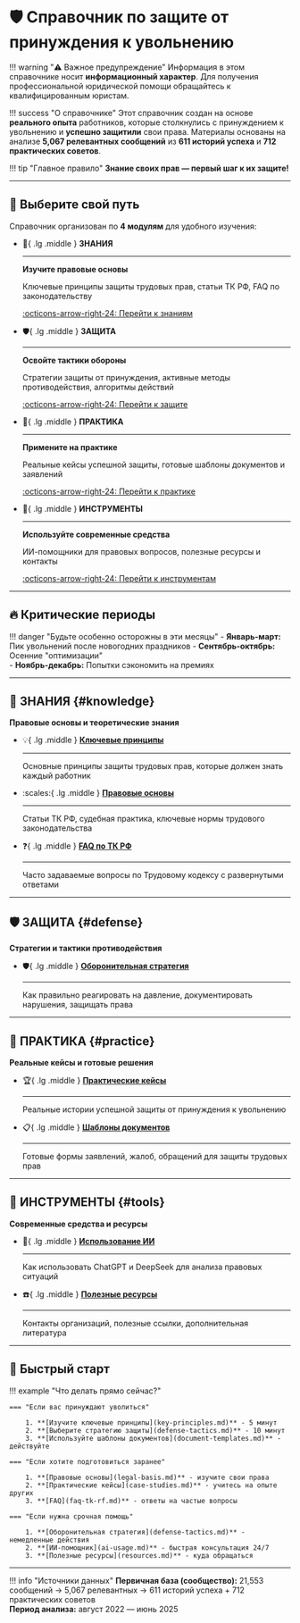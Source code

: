 # 🛡️ Справочник по защите от принуждения к увольнению

!!! warning "⚠️ Важное предупреждение"
    Информация в этом справочнике носит **информационный характер**. 
    Для получения профессиональной юридической помощи обращайтесь к квалифицированным юристам.

!!! success "О справочнике"
    Этот справочник создан на основе **реального опыта** работников, которые столкнулись с принуждением к увольнению и **успешно защитили** свои права. Материалы основаны на анализе **5,067 релевантных сообщений** из **611 историй успеха** и **712 практических советов**.

!!! tip "Главное правило"
    **Знание своих прав — первый шаг к их защите!**

---

## 🚀 Выберите свой путь

Справочник организован по **4 модулям** для удобного изучения:

<div class="grid cards" markdown>

-   :brain:{ .lg .middle } **ЗНАНИЯ**

    ---

    **Изучите правовые основы**
    
    Ключевые принципы защиты трудовых прав, статьи ТК РФ, FAQ по законодательству
    
    [:octicons-arrow-right-24: Перейти к знаниям](#knowledge)

-   :shield:{ .lg .middle } **ЗАЩИТА**

    ---

    **Освойте тактики обороны**
    
    Стратегии защиты от принуждения, активные методы противодействия, алгоритмы действий
    
    [:octicons-arrow-right-24: Перейти к защите](#defense)

-   :briefcase:{ .lg .middle } **ПРАКТИКА**

    ---

    **Примените на практике**
    
    Реальные кейсы успешной защиты, готовые шаблоны документов и заявлений
    
    [:octicons-arrow-right-24: Перейти к практике](#practice)

-   :robot:{ .lg .middle } **ИНСТРУМЕНТЫ**

    ---

    **Используйте современные средства**
    
    ИИ-помощники для правовых вопросов, полезные ресурсы и контакты
    
    [:octicons-arrow-right-24: Перейти к инструментам](#tools)

</div>

---

## 🔥 Критические периоды

!!! danger "Будьте особенно осторожны в эти месяцы"
    - **Январь-март:** Пик увольнений после новогодних праздников
    - **Сентябрь-октябрь:** Осенние "оптимизации"  
    - **Ноябрь-декабрь:** Попытки сэкономить на премиях

---

## 🧠 ЗНАНИЯ {#knowledge}

**Правовые основы и теоретические знания**

<div class="grid cards" markdown>

-   :bulb:{ .lg .middle } **[Ключевые принципы](key-principles.md)**

    ---

    Основные принципы защиты трудовых прав, которые должен знать каждый работник

-   :scales:{ .lg .middle } **[Правовые основы](legal-basis.md)**

    ---

    Статьи ТК РФ, судебная практика, ключевые нормы трудового законодательства

-   :question:{ .lg .middle } **[FAQ по ТК РФ](faq-tk-rf.md)**

    ---

    Часто задаваемые вопросы по Трудовому кодексу с развернутыми ответами

</div>

---

## 🛡️ ЗАЩИТА {#defense}

**Стратегии и тактики противодействия**

<div class="grid cards" markdown>

-   :shield:{ .lg .middle } **[Оборонительная стратегия](defense-tactics.md)**

    ---

    Как правильно реагировать на давление, документировать нарушения, защищать права


</div>

---

## 💼 ПРАКТИКА {#practice}

**Реальные кейсы и готовые решения**

<div class="grid cards" markdown>

-   :trophy:{ .lg .middle } **[Практические кейсы](case-studies.md)**

    ---

    Реальные истории успешной защиты от принуждения к увольнению

-   :clipboard:{ .lg .middle } **[Шаблоны документов](document-templates.md)**

    ---

    Готовые формы заявлений, жалоб, обращений для защиты трудовых прав

</div>

---

## 🤖 ИНСТРУМЕНТЫ {#tools}

**Современные средства и ресурсы**

<div class="grid cards" markdown>

-   :robot:{ .lg .middle } **[Использование ИИ](ai-usage.md)**

    ---

    Как использовать ChatGPT и DeepSeek для анализа правовых ситуаций

-   :phone:{ .lg .middle } **[Полезные ресурсы](resources.md)**

    ---

    Контакты организаций, полезные ссылки, дополнительная литература

</div>

---

## 🎯 Быстрый старт

!!! example "Что делать прямо сейчас?"

    === "Если вас принуждают уволиться"
    
        1. **[Изучите ключевые принципы](key-principles.md)** - 5 минут
        2. **[Выберите стратегию защиты](defense-tactics.md)** - 10 минут  
        3. **[Используйте шаблоны документов](document-templates.md)** - действуйте
        
    === "Если хотите подготовиться заранее"
    
        1. **[Правовые основы](legal-basis.md)** - изучите свои права
        2. **[Практические кейсы](case-studies.md)** - учитесь на опыте других
        3. **[FAQ](faq-tk-rf.md)** - ответы на частые вопросы
        
    === "Если нужна срочная помощь"
    
        1. **[Оборонительная стратегия](defense-tactics.md)** - немедленные действия
        2. **[ИИ-помощник](ai-usage.md)** - быстрая консультация 24/7
        3. **[Полезные ресурсы](resources.md)** - куда обращаться

---

!!! info "Источники данных"
    **Первичная база (сообщество):** 21,553 сообщений → 5,067 релевантных → 611 историй успеха + 712 практических советов  
    **Период анализа:** август 2022 — июнь 2025

